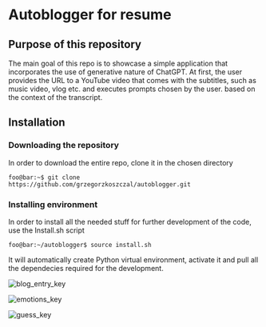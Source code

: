 # Autoblogger for resume

## Purpose of this repository

The main goal of this repo is to showcase a simple application that incorporates the use of generative nature of ChatGPT. At first, the user provides the URL to a YouTube video that comes with the subtitles, such as music video, vlog etc. and executes prompts chosen by the user.  based on the context of the transcript.

## Installation

### Downloading the repository

In order to download the entire repo, clone it in the chosen directory
```console
foo@bar:~$ git clone https://github.com/grzegorzkoszczal/autoblogger.git
```

### Installing environment
In order to install all the needed stuff for further development of the code, use the Install.sh script
```console
foo@bar:~/autoblogger$ source install.sh
```
It will automatically create Python virtual environment, activate it and pull all the dependecies required
for the development.

![blog_entry_key](https://github.com/grzegorzkoszczal/autoblogger/assets/141007769/d5b787af-a88f-4656-b189-55afd6db879e)


![emotions_key](https://github.com/grzegorzkoszczal/autoblogger/assets/141007769/eda9a4cf-fa0b-435b-b083-31f8d5b4d8b3)


![guess_key](https://github.com/grzegorzkoszczal/autoblogger/assets/141007769/8f8a6156-6ec5-4f0e-91f7-b6e490e2d56c)


